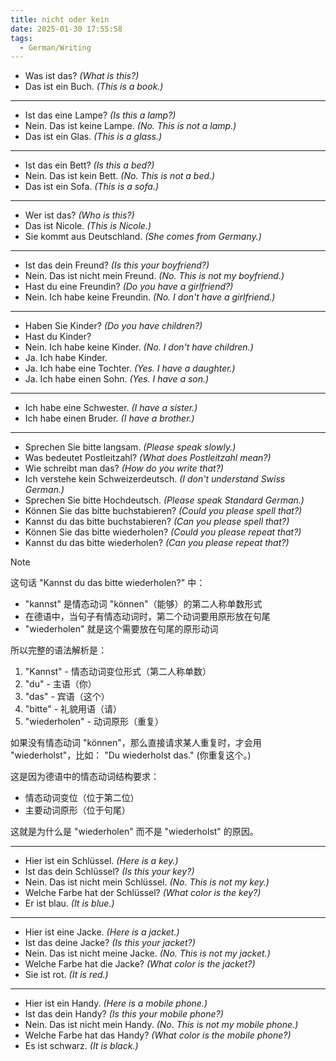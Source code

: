 ```yaml
---
title: nicht oder kein
date: 2025-01-30 17:55:58
tags:
  - German/Writing
---
```

- Was ist das? _(What is this?)_
- Das ist ein Buch. _(This is a book.)_
---
- Ist das eine Lampe? _(Is this a lamp?)_
- Nein. Das ist keine Lampe. _(No. This is not a lamp.)_
- Das ist ein Glas. _(This is a glass.)_
---
- Ist das ein Bett? _(Is this a bed?)_
- Nein. Das ist kein Bett. _(No. This is not a bed.)_
- Das ist ein Sofa. _(This is a sofa.)_
---
- Wer ist das? _(Who is this?)_
- Das ist Nicole. _(This is Nicole.)_
- Sie kommt aus Deutschland. _(She comes from Germany.)_
---
- Ist das dein Freund? _(Is this your boyfriend?)_
- Nein. Das ist nicht mein Freund. _(No. This is not my boyfriend.)_
- Hast du eine Freundin? _(Do you have a girlfriend?)_
- Nein. Ich habe keine Freundin. _(No. I don't have a girlfriend.)_
---
- Haben Sie Kinder? _(Do you have children?)_
- Hast du Kinder?
- Nein. Ich habe keine Kinder. _(No. I don't have children.)_
- Ja. Ich habe Kinder.
- Ja. Ich habe eine Tochter. _(Yes. I have a daughter.)_
- Ja. Ich habe einen Sohn. _(Yes. I have a son.)_
---
- Ich habe eine Schwester. _(I have a sister.)_
- Ich habe einen Bruder. _(I have a brother.)_
---
- Sprechen Sie bitte langsam. _(Please speak slowly.)_
- Was bedeutet Postleitzahl? _(What does Postleitzahl mean?)_
- Wie schreibt man das? _(How do you write that?)_
- Ich verstehe kein Schweizerdeutsch. _(I don't understand Swiss German.)_
- Sprechen Sie bitte Hochdeutsch. _(Please speak Standard German.)_
- Können Sie das bitte buchstabieren? _(Could you please spell that?)_
- Kannst du das bitte buchstabieren? _(Can you please spell that?)_
- Können Sie das bitte wiederholen? _(Could you please repeat that?)_
- Kannst du das bitte wiederholen? _(Can you please repeat that?)_

> [!NOTE]
>
> 这句话 "Kannst du das bitte wiederholen?" 中：
>
> - "kannst" 是情态动词 "können"（能够）的第二人称单数形式
> - 在德语中，当句子有情态动词时，第二个动词要用原形放在句尾
> - "wiederholen" 就是这个需要放在句尾的原形动词
>
> 所以完整的语法解析是：
>
> 1. "Kannst" - 情态动词变位形式（第二人称单数）
> 2. "du" - 主语（你）
> 3. "das" - 宾语（这个）
> 4. "bitte" - 礼貌用语（请）
> 5. "wiederholen" - 动词原形（重复）
>
> 如果没有情态动词 "können"，那么直接请求某人重复时，才会用 "wiederholst"，比如： "Du wiederholst das." (你重复这个。)
>
> 这是因为德语中的情态动词结构要求：
>
> - 情态动词变位（位于第二位）
> - 主要动词原形（位于句尾）
>
> 这就是为什么是 "wiederholen" 而不是 "wiederholst" 的原因。

---
- Hier ist ein Schlüssel. _(Here is a key.)_
- Ist das dein Schlüssel? _(Is this your key?)_
- Nein. Das ist nicht mein Schlüssel. _(No. This is not my key.)_
- Welche Farbe hat der Schlüssel? _(What color is the key?)_
- Er ist blau. _(It is blue.)_
---
- Hier ist eine Jacke. _(Here is a jacket.)_
- Ist das deine Jacke? _(Is this your jacket?)_
- Nein. Das ist nicht meine Jacke. _(No. This is not my jacket.)_
- Welche Farbe hat die Jacke? _(What color is the jacket?)_
- Sie ist rot. _(It is red.)_
---
- Hier ist ein Handy. _(Here is a mobile phone.)_
- Ist das dein Handy? _(Is this your mobile phone?)_
- Nein. Das ist nicht mein Handy. _(No. This is not my mobile phone.)_
- Welche Farbe hat das Handy? _(What color is the mobile phone?)_
- Es ist schwarz. _(It is black.)_
